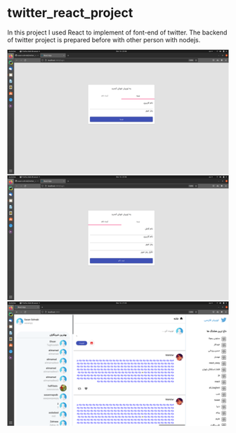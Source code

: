 # twitter_react_project

In this project I used React to implement of font-end of twitter. The backend of twitter project is prepared before with other person with nodejs.

![Screenshot](screenshot_login.png)
![Screenshot](screenshot_register.png)
![Screenshot](screenshot.png)